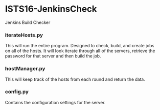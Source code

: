 # ISTS16-JenkinsCheck
Jenkins Build Checker


### iterateHosts.py
This will run the entire program. Designed to check, build, and create jobs on all of the hosts. It will look iterate through all of the servers, retrieve the password for that server and then build the job.

### hostManager.py
This will keep track of the hosts from each round and return the data.

### config.py
Contains the configuration settings for the server.
